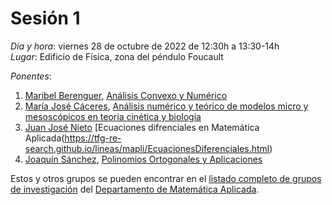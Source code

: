 # Sesión 1

*Día y hora*: viernes 28 de octubre de 2022 de 12:30h a 13:30-14h  
*Lugar*: Edificio de Física, zona del péndulo Foucault

*Ponentes*:
1. [Maribel Berenguer](https://investigacion.ugr.es/ugrinvestiga/static/Buscador/*/investigadores/ficha/26603), [Análisis Convexo y Numérico](https://tfg-re-search.github.io/lineas/mapli/convexo.html) 
2. [María José Cáceres](https://investigacion.ugr.es/ugrinvestiga/static/Buscador/*/investigadores/ficha/29441), [Análisis numérico y teórico de modelos micro y mesoscópicos en teoría cinética y biología](https://tfg-re-search.github.io/lineas/mapli/numerico.html) 
3. [Juan José Nieto](https://investigacion.ugr.es/ugrinvestiga/static/Buscador/*/investigadores/ficha/28208) [Ecuaciones difrenciales en Matemática Aplicada(https://tfg-re-search.github.io/lineas/mapli/EcuacionesDiferenciales.html)
4. [Joaquín Sánchez](https://investigacion.ugr.es/ugrinvestiga/static/Buscador/*/investigadores/ficha/27118), [Polinomios Ortogonales y Aplicaciones](https://tfg-re-search.github.io/lineas/mapli/polinomios-ort.html) 

Estos y otros grupos se pueden encontrar en el [listado completo de grupos de investigación](https://mateapli.ugr.es/investigacion/grupos) del [Departamento de Matemática Aplicada](https://mateapli.ugr.es/).
